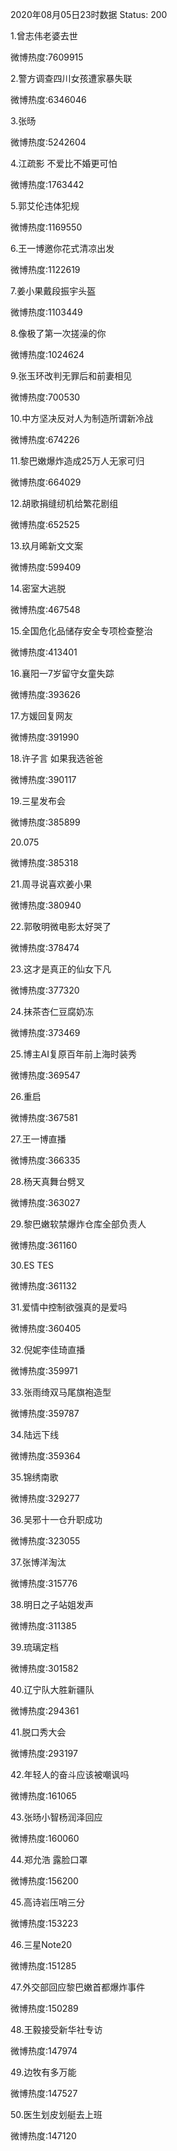 2020年08月05日23时数据
Status: 200

1.曾志伟老婆去世

微博热度:7609915

2.警方调查四川女孩遭家暴失联

微博热度:6346046

3.张旸

微博热度:5242604

4.江疏影 不爱比不婚更可怕

微博热度:1763442

5.郭艾伦违体犯规

微博热度:1169550

6.王一博邀你花式清凉出发

微博热度:1122619

7.姜小果戴段振宇头盔

微博热度:1103449

8.像极了第一次搓澡的你

微博热度:1024624

9.张玉环改判无罪后和前妻相见

微博热度:700530

10.中方坚决反对人为制造所谓新冷战

微博热度:674226

11.黎巴嫩爆炸造成25万人无家可归

微博热度:664029

12.胡歌捐缝纫机给繁花剧组

微博热度:652525

13.玖月晞新文文案

微博热度:599409

14.密室大逃脱

微博热度:467548

15.全国危化品储存安全专项检查整治

微博热度:413401

16.襄阳一7岁留守女童失踪

微博热度:393626

17.方媛回复网友

微博热度:391990

18.许子言 如果我选爸爸

微博热度:390117

19.三星发布会

微博热度:385899

20.075

微博热度:385318

21.周寻说喜欢姜小果

微博热度:380940

22.郭敬明微电影太好哭了

微博热度:378474

23.这才是真正的仙女下凡

微博热度:377320

24.抹茶杏仁豆腐奶冻

微博热度:373469

25.博主AI复原百年前上海时装秀

微博热度:369547

26.重启

微博热度:367581

27.王一博直播

微博热度:366335

28.杨天真舞台劈叉

微博热度:363027

29.黎巴嫩软禁爆炸仓库全部负责人

微博热度:361160

30.ES TES

微博热度:361132

31.爱情中控制欲强真的是爱吗

微博热度:360405

32.倪妮李佳琦直播

微博热度:359971

33.张雨绮双马尾旗袍造型

微博热度:359787

34.陆远下线

微博热度:359364

35.锦绣南歌

微博热度:329277

36.吴邪十一仓升职成功

微博热度:323055

37.张博洋淘汰

微博热度:315776

38.明日之子站姐发声

微博热度:311385

39.琉璃定档

微博热度:301582

40.辽宁队大胜新疆队

微博热度:294361

41.脱口秀大会

微博热度:293197

42.年轻人的奋斗应该被嘲讽吗

微博热度:161065

43.张旸小智杨润泽回应

微博热度:160060

44.郑允浩 露脸口罩

微博热度:156200

45.高诗岩压哨三分

微博热度:153223

46.三星Note20

微博热度:151285

47.外交部回应黎巴嫩首都爆炸事件

微博热度:150289

48.王毅接受新华社专访

微博热度:147974

49.边牧有多万能

微博热度:147527

50.医生划皮划艇去上班

微博热度:147120

